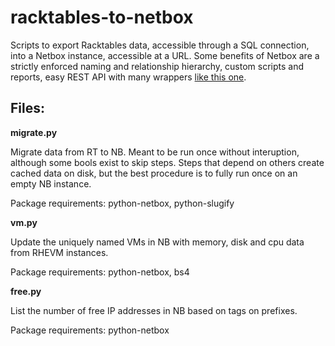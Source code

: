 # racktables-to-netbox

Scripts to export Racktables data, accessible through a SQL connection, into a Netbox instance, accessible at a URL.
Some benefits of Netbox are a strictly enforced naming and relationship hierarchy, custom scripts and reports, easy REST API with many wrappers [like this one](https://github.com/jagter/python-netbox).

## Files:
**migrate.py**

Migrate data from RT to NB. Meant to be run once without interuption, although some bools exist to skip steps.
Steps that depend on others create cached data on disk, but the best procedure is to fully run once on an empty NB instance.

Package requirements: python-netbox, python-slugify

**vm.py**

Update the uniquely named VMs in NB with memory, disk and cpu data from RHEVM instances.

Package requirements: python-netbox, bs4

**free.py**

List the number of free IP addresses in NB based on tags on prefixes.

Package requirements: python-netbox

